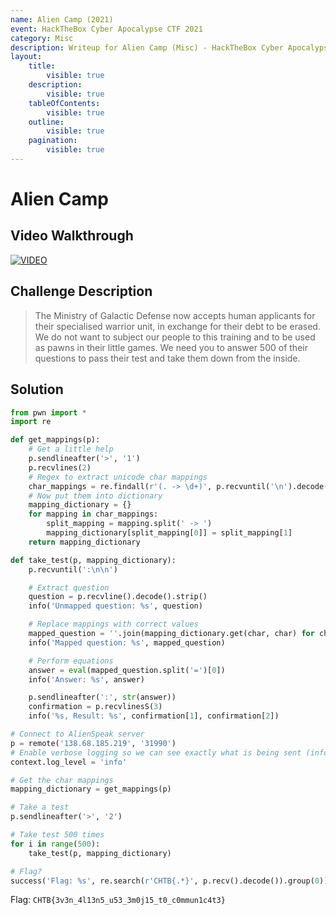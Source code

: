 ```yaml
---
name: Alien Camp (2021)
event: HackTheBox Cyber Apocalypse CTF 2021
category: Misc
description: Writeup for Alien Camp (Misc) - HackTheBox Cyber Apocalypse CTF (2021) 💜
layout:
    title:
        visible: true
    description:
        visible: true
    tableOfContents:
        visible: true
    outline:
        visible: true
    pagination:
        visible: true
---
```


# Alien Camp

## Video Walkthrough

[![VIDEO](https://img.youtube.com/vi/3hP158TJk84/0.jpg)](https://youtu.be/3hP158TJk84?t=28s "HTB Cyber Apocalypse CTF 2021: Alien Camp")

## Challenge Description

> The Ministry of Galactic Defense now accepts human applicants for their specialised warrior unit, in exchange for their debt to be erased. We do not want to subject our people to this training and to be used as pawns in their little games. We need you to answer 500 of their questions to pass their test and take them down from the inside.

## Solution

```py
from pwn import *
import re

def get_mappings(p):
    # Get a little help
    p.sendlineafter('>', '1')
    p.recvlines(2)
    # Regex to extract unicode char mappings
    char_mappings = re.findall(r'(. -> \d+)', p.recvuntil('\n').decode(), re.UNICODE)
    # Now put them into dictionary
    mapping_dictionary = {}
    for mapping in char_mappings:
        split_mapping = mapping.split(' -> ')
        mapping_dictionary[split_mapping[0]] = split_mapping[1]
    return mapping_dictionary

def take_test(p, mapping_dictionary):
    p.recvuntil(':\n\n')

    # Extract question
    question = p.recvline().decode().strip()
    info('Unmapped question: %s', question)

    # Replace mappings with correct values
    mapped_question = ''.join(mapping_dictionary.get(char, char) for char in question)
    info('Mapped question: %s', mapped_question)

    # Perform equations
    answer = eval(mapped_question.split('=')[0])
    info('Answer: %s', answer)

    p.sendlineafter(':', str(answer))
    confirmation = p.recvlinesS(3)
    info('%s, Result: %s', confirmation[1], confirmation[2])

# Connect to AlienSpeak server
p = remote('138.68.185.219', '31990')
# Enable verbose logging so we can see exactly what is being sent (info/debug)
context.log_level = 'info'

# Get the char mappings
mapping_dictionary = get_mappings(p)

# Take a test
p.sendlineafter('>', '2')

# Take test 500 times
for i in range(500):
    take_test(p, mapping_dictionary)

# Flag?
success('Flag: %s', re.search(r'CHTB{.*}', p.recv().decode()).group(0))
```

Flag: `CHTB{3v3n_4l13n5_u53_3m0j15_t0_c0mmun1c4t3}`
